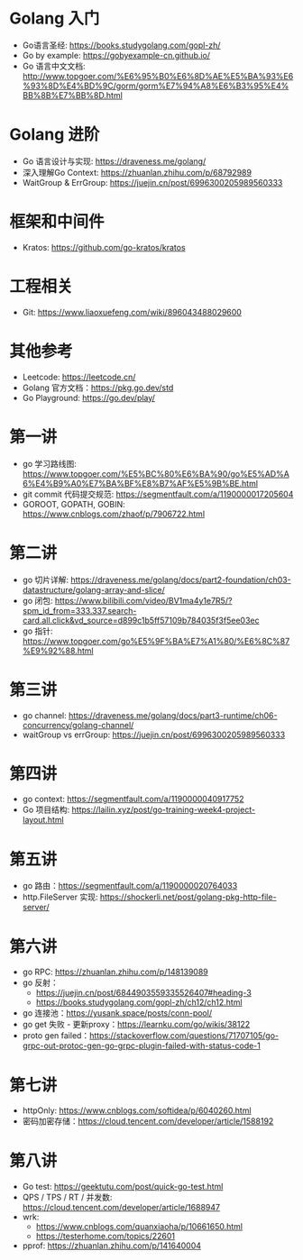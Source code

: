 # Golang 入门
- Go语言圣经: https://books.studygolang.com/gopl-zh/
- Go by example: https://gobyexample-cn.github.io/
- Go 语言中文文档: http://www.topgoer.com/%E6%95%B0%E6%8D%AE%E5%BA%93%E6%93%8D%E4%BD%9C/gorm/gorm%E7%94%A8%E6%B3%95%E4%BB%8B%E7%BB%8D.html

# Golang 进阶
- Go 语言设计与实现: https://draveness.me/golang/
- 深入理解Go Context: https://zhuanlan.zhihu.com/p/68792989
- WaitGroup & ErrGroup: https://juejin.cn/post/6996300205989560333

# 框架和中间件
- Kratos: https://github.com/go-kratos/kratos

# 工程相关
- Git: https://www.liaoxuefeng.com/wiki/896043488029600

# 其他参考
- Leetcode: https://leetcode.cn/
- Golang 官方文档：https://pkg.go.dev/std
- Go Playground: https://go.dev/play/

# 第一讲
- go 学习路线图: https://www.topgoer.com/%E5%BC%80%E6%BA%90/go%E5%AD%A6%E4%B9%A0%E7%BA%BF%E8%B7%AF%E5%9B%BE.html
- git commit 代码提交规范: https://segmentfault.com/a/1190000017205604
- GOROOT, GOPATH, GOBIN: https://www.cnblogs.com/zhaof/p/7906722.html

# 第二讲
- go 切片详解: https://draveness.me/golang/docs/part2-foundation/ch03-datastructure/golang-array-and-slice/
- go 闭包: https://www.bilibili.com/video/BV1ma4y1e7R5/?spm_id_from=333.337.search-card.all.click&vd_source=d899c1b5ff57109b784035f3f5ee03ec
- go 指针: https://www.topgoer.com/go%E5%9F%BA%E7%A1%80/%E6%8C%87%E9%92%88.html

# 第三讲
- go channel: https://draveness.me/golang/docs/part3-runtime/ch06-concurrency/golang-channel/
- waitGroup vs errGroup: https://juejin.cn/post/6996300205989560333

# 第四讲
- go context: https://segmentfault.com/a/1190000040917752
- Go 项目结构: https://lailin.xyz/post/go-training-week4-project-layout.html

# 第五讲
- go 路由：https://segmentfault.com/a/1190000020764033
- http.FileServer 实现: https://shockerli.net/post/golang-pkg-http-file-server/

# 第六讲
- go RPC: https://zhuanlan.zhihu.com/p/148139089
- go 反射：
  - https://juejin.cn/post/6844903559335526407#heading-3
  - https://books.studygolang.com/gopl-zh/ch12/ch12.html
- go 连接池：https://yusank.space/posts/conn-pool/
- go get 失败 - 更新proxy：https://learnku.com/go/wikis/38122
- proto gen failed：https://stackoverflow.com/questions/71707105/go-grpc-out-protoc-gen-go-grpc-plugin-failed-with-status-code-1

# 第七讲
- httpOnly: https://www.cnblogs.com/softidea/p/6040260.html
- 密码加密存储：https://cloud.tencent.com/developer/article/1588192

# 第八讲
- Go test: https://geektutu.com/post/quick-go-test.html
- QPS / TPS / RT / 并发数: https://cloud.tencent.com/developer/article/1688947
- wrk: 
  - https://www.cnblogs.com/quanxiaoha/p/10661650.html
  - https://testerhome.com/topics/22601
- pprof: https://zhuanlan.zhihu.com/p/141640004